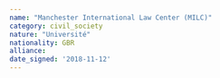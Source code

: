 ```yaml
---
name: "Manchester International Law Center (MILC)"
category: civil_society
nature: "Université"
nationality: GBR
alliance: 
date_signed: '2018-11-12'
---
```

    